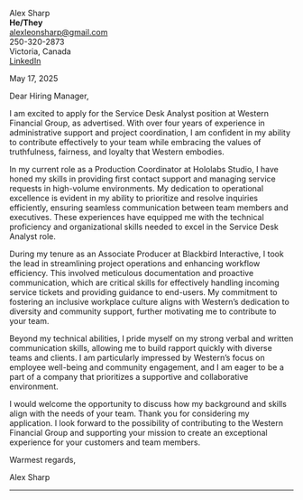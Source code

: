 Alex Sharp  
**He/They**  
alexleonsharp@gmail.com  
250-320-2873  
Victoria, Canada  
[LinkedIn](https://linkedin.com/in/alex-sharp)  

May 17, 2025  

Dear Hiring Manager,

I am excited to apply for the Service Desk Analyst position at Western Financial Group, as advertised. With over four years of experience in administrative support and project coordination, I am confident in my ability to contribute effectively to your team while embracing the values of truthfulness, fairness, and loyalty that Western embodies.

In my current role as a Production Coordinator at Hololabs Studio, I have honed my skills in providing first contact support and managing service requests in high-volume environments. My dedication to operational excellence is evident in my ability to prioritize and resolve inquiries efficiently, ensuring seamless communication between team members and executives. These experiences have equipped me with the technical proficiency and organizational skills needed to excel in the Service Desk Analyst role.

During my tenure as an Associate Producer at Blackbird Interactive, I took the lead in streamlining project operations and enhancing workflow efficiency. This involved meticulous documentation and proactive communication, which are critical skills for effectively handling incoming service tickets and providing guidance to end-users. My commitment to fostering an inclusive workplace culture aligns with Western’s dedication to diversity and community support, further motivating me to contribute to your team.

Beyond my technical abilities, I pride myself on my strong verbal and written communication skills, allowing me to build rapport quickly with diverse teams and clients. I am particularly impressed by Western’s focus on employee well-being and community engagement, and I am eager to be a part of a company that prioritizes a supportive and collaborative environment.

I would welcome the opportunity to discuss how my background and skills align with the needs of your team. Thank you for considering my application. I look forward to the possibility of contributing to the Western Financial Group and supporting your mission to create an exceptional experience for your customers and team members.

Warmest regards,

Alex Sharp  

---

### 